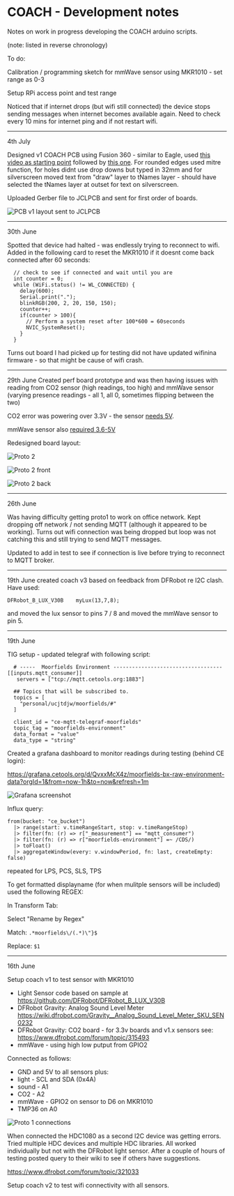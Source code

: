 # COACH - Development notes

Notes on work in progress developing the COACH arduino scripts.

(note: listed in reverse chronology)

To do:

Calibration / programming sketch for mmWave sensor using MKR1010 - set range as 0-3

Setup RPi access point and test range

Noticed that if internet drops (but wifi still connected) the device stops sending messages when internet becomes available again. Need to check every 10 mins for internet ping and if not restart wifi.


-----
4th July

Designed v1 COACH PCB using Fusion 360 - similar to Eagle, used [this video as starting point](https://www.youtube.com/watch?v=cplzhrjvXCQ) followed by [this one](https://www.youtube.com/watch?v=eEdnImVezi8). For rounded edges used mitre function, for holes didnt use drop downs but typed in 32mm and for silverscreen moved text from "draw" layer to tNames layer - should have selected the tNames layer at outset for text on silverscreen.

Uploaded Gerber file to JCLPCB and sent for first order of boards.

![PCB v1 layout sent to JCLPCB](images/PCBv1.png)

-----
30th June

Spotted that device had halted - was endlessly trying to reconnect to wifi. Added in the following card to reset the MKR1010 if it doesnt come back connected after 60 seconds:

```
  // check to see if connected and wait until you are
  int counter = 0;
  while (WiFi.status() != WL_CONNECTED) {
    delay(600);
    Serial.print(".");
    blinkRGB(200, 2, 20, 150, 150);
    counter++;
    if(counter > 100){
      // Perform a system reset after 100*600 = 60seconds
      NVIC_SystemReset();   
    }
  }
```

Turns out board I had picked up for testing did not have updated wifinina firmware - so that might be cause of wifi crash.

-----
29th June
Created perf board prototype and was then having issues with reading from CO2 sensor (high readings, too high) and mmWave sensor (varying presence readings - all 1, all 0, sometimes flipping between the two)

CO2 error was powering over 3.3V - the sensor [needs 5V](https://wiki.dfrobot.com/Gravity__Infrared_CO2_Sensor_For_Arduino_SKU__SEN0219#target_4).

mmWave sensor also [required 3.6-5V](https://wiki.dfrobot.com/mmWave_Radar_Human_Presence_Detection_SKU_SEN0395) 

Redesigned board layout:

![Proto 2](images/proto2.jpeg)

![Proto 2 front](images/proto2front.jpeg)

![Proto 2 back](images/proto2back.jpeg)

-----

26th June

Was having difficulty getting proto1 to work on office network. Kept dropping off network / not sending MQTT (although it appeared to be working). Turns out wifi connection was being dropped but loop was not catching this and still trying to send MQTT messages.

Updated to add in test to see if connection is live before trying to reconnect to MQTT broker.

-----

19th June
created coach v3 based on feedback from DFRobot re I2C clash. Have used:

```
DFRobot_B_LUX_V30B    myLux(13,7,8);
```

and moved the lux sensor to pins 7 / 8 and moved the mmWave sensor to pin 5.

-----

19th June

TIG setup - updated telegraf with following script:

```
  # -----  Moorfields Environment -----------------------------------
[[inputs.mqtt_consumer]]
   servers = ["tcp://mqtt.cetools.org:1883"]

  ## Topics that will be subscribed to.
  topics = [
    "personal/ucjtdjw/moorfields/#"
  ]
  
  client_id = "ce-mqtt-telegraf-moorfields"
  topic_tag = "moorfields-environment"
  data_format = "value"
  data_type = "string"
  ```

Created a grafana dashboard to monitor readings during testing (behind CE login):

https://grafana.cetools.org/d/QvxxMcX4z/moorfields-bx-raw-environment-data?orgId=1&from=now-1h&to=now&refresh=1m

![Grafana screenshot](images/grafana-day1.png)

Influx query:
```
from(bucket: "ce_bucket")
  |> range(start: v.timeRangeStart, stop: v.timeRangeStop)
  |> filter(fn: (r) => r["_measurement"] == "mqtt_consumer")
  |> filter(fn: (r) => r["moorfields-environment"] =~ /CDS/)
  |> toFloat()  
  |> aggregateWindow(every: v.windowPeriod, fn: last, createEmpty: false)
  ```

  repeated for LPS, PCS, SLS, TPS

To get formatted displayname (for when mulitple sensors will be included) used the following REGEX:

In Transform Tab:

Select "Rename by Regex"

Match: `.*moorfields\/(.*)\"}$`

Replace: `$1`

----

16th June

Setup coach v1 to test sensor with MKR1010

 * Light Sensor code based on sample at https://github.com/DFRobot/DFRobot_B_LUX_V30B 
 * DFRobot Gravity: Analog Sound Level Meter https://wiki.dfrobot.com/Gravity__Analog_Sound_Level_Meter_SKU_SEN0232
 * DFRobot Gravity: CO2 board - for 3.3v boards and v1.x sensors see: https://www.dfrobot.com/forum/topic/315493 
 * mmWave - using high low putput from GPIO2

Connected as follows:

 * GND and 5V to all sensors plus:
 * light - SCL and SDA (0x4A)
 * sound - A1
 * CO2 - A2
 * mmWave - GPIO2 on sensor to D6 on MKR1010
 * TMP36 on A0 

![Proto 1 connections](images/proto1.jpeg)

When connected the HDC1080 as a second I2C device was getting errors. Tried multiple HDC devices and multiple HDC libraries. All worked individually but not with the DFRobot light sensor. After a couple of hours of testing posted query to their wiki to see if others have suggestions. 

https://www.dfrobot.com/forum/topic/321033

Setup coach v2 to test wifi connectivity with all sensors.
